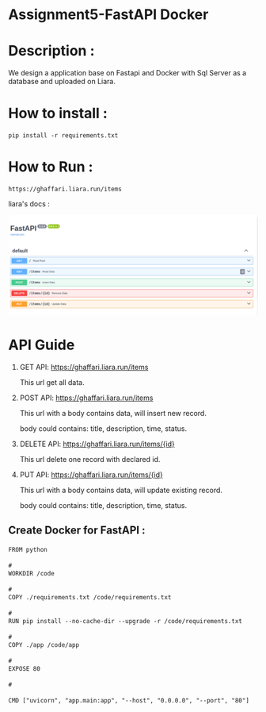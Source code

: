 # Assignment5-FastAPI Docker

# Description :
We design a application base on Fastapi and Docker with Sql Server as a database and uploaded on Liara.
<br>

# How to install :
```
pip install -r requirements.txt
```
# How to Run :
```
https://ghaffari.liara.run/items

```
liara's docs :

![img](1.png)


# API Guide

1) GET API: https://ghaffari.liara.run/items

    This url get all data.

2) POST API: https://ghaffari.liara.run/items

    This url with a body contains data, will insert new record.

    body could contains: title, description, time, status.

3) DELETE API: https://ghaffari.liara.run/items/{id}  

    This url delete one record with declared id.

4) PUT API: https://ghaffari.liara.run/items/{id}   

    This url with a body contains data, will update existing record.

    body could contains: title, description, time, status.

## Create Docker for FastAPI :
```
FROM python

# 
WORKDIR /code

# 
COPY ./requirements.txt /code/requirements.txt

# 
RUN pip install --no-cache-dir --upgrade -r /code/requirements.txt

#
COPY ./app /code/app

# 
EXPOSE 80

#

CMD ["uvicorn", "app.main:app", "--host", "0.0.0.0", "--port", "80"]

```


